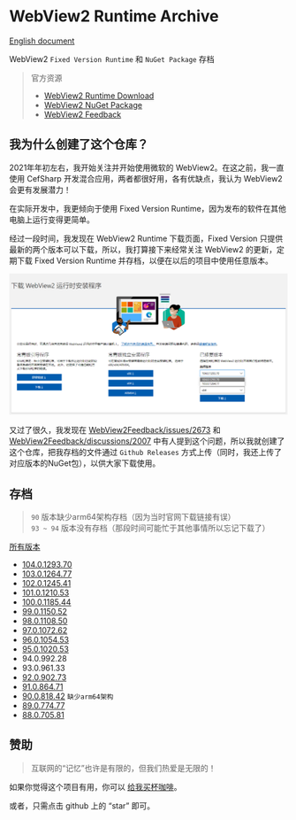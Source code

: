 # WebView2 Runtime Archive

[English document](README.md)

WebView2 `Fixed Version Runtime` 和 `NuGet Package` 存档

> 官方资源
> - [WebView2 Runtime Download](https://developer.microsoft.com/zh-cn/microsoft-edge/webview2/#download-section)
> - [WebView2 NuGet Package](https://www.nuget.org/packages/Microsoft.Web.WebView2#versions-body-tab)
> - [WebView2 Feedback](https://github.com/MicrosoftEdge/WebView2Feedback/issues)
  
## 我为什么创建了这个仓库？

2021年年初左右，我开始关注并开始使用微软的 WebView2。在这之前，我一直使用 CefSharp 开发混合应用，两者都很好用，各有优缺点，我认为 WebView2 会更有发展潜力！

在实际开发中，我更倾向于使用 Fixed Version Runtime，因为发布的软件在其他电脑上运行变得更简单。

经过一段时间，我发现在 WebView2 Runtime 下载页面，Fixed Version 只提供最新的两个版本可以下载，所以，我打算接下来经常关注 WebView2 的更新，定期下载 Fixed Version Runtime 并存档，以便在以后的项目中使用任意版本。

![./screenshot/zh-cn.png](./screenshot/zh-cn.png)

又过了很久，我发现在 [WebView2Feedback/issues/2673](https://github.com/MicrosoftEdge/WebView2Feedback/issues/2673) 和 [WebView2Feedback/discussions/2007](https://github.com/MicrosoftEdge/WebView2Feedback/discussions/2007) 中有人提到这个问题，所以我就创建了这个仓库，把我存档的文件通过 `Github Releases` 方式上传（同时，我还上传了对应版本的NuGet包），以供大家下载使用。

## 存档

> `90` 版本缺少arm64架构存档（因为当时官网下载链接有误）  
> `93 ~ 94` 版本没有存档（那段时间可能忙于其他事情所以忘记下载了）

[所有版本](https://github.com/westinyang/WebView2RuntimeArchive/releases)

- [104.0.1293.70](https://github.com/westinyang/WebView2RuntimeArchive/releases/tag/104.0.1293.70)
- [103.0.1264.77](https://github.com/westinyang/WebView2RuntimeArchive/releases/tag/103.0.1264.77)
- [102.0.1245.41](https://github.com/westinyang/WebView2RuntimeArchive/releases/tag/102.0.1245.41)
- [101.0.1210.53](https://github.com/westinyang/WebView2RuntimeArchive/releases/tag/101.0.1210.53)
- [100.0.1185.44](https://github.com/westinyang/WebView2RuntimeArchive/releases/tag/100.0.1185.44)
- [99.0.1150.52](https://github.com/westinyang/WebView2RuntimeArchive/releases/tag/99.0.1150.52)
- [98.0.1108.50](https://github.com/westinyang/WebView2RuntimeArchive/releases/tag/98.0.1108.50)
- [97.0.1072.62](https://github.com/westinyang/WebView2RuntimeArchive/releases/tag/97.0.1072.62)
- [96.0.1054.53](https://github.com/westinyang/WebView2RuntimeArchive/releases/tag/96.0.1054.53)
- [95.0.1020.53](https://github.com/westinyang/WebView2RuntimeArchive/releases/tag/95.0.1020.53)
- 94.0.992.28
- 93.0.961.33
- [92.0.902.73](https://github.com/westinyang/WebView2RuntimeArchive/releases/tag/92.0.902.73)
- [91.0.864.71](https://github.com/westinyang/WebView2RuntimeArchive/releases/tag/91.0.864.71)
- [90.0.818.42](https://github.com/westinyang/WebView2RuntimeArchive/releases/tag/90.0.818.42) `缺少arm64架构`
- [89.0.774.77](https://github.com/westinyang/WebView2RuntimeArchive/releases/tag/89.0.774.77)
- [88.0.705.81](https://github.com/westinyang/WebView2RuntimeArchive/releases/tag/88.0.705.81)

## 赞助

> 互联网的“记忆”也许是有限的，但我们热爱是无限的！

如果你觉得这个项目有用，你可以 [给我买杯咖啡](https://www.buymeacoffee.com/westinyang)。

或者，只需点击 github 上的 “star” 即可。
